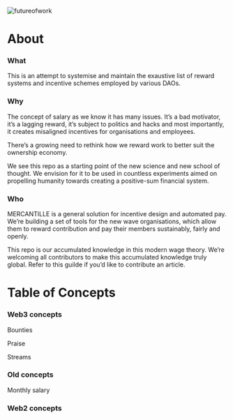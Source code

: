 ![futureofwork](https://user-images.githubusercontent.com/2963432/168869811-02e1aeae-6a48-48d5-a004-0d081b900384.png)
# About
### What
This is an attempt to systemise and maintain the exaustive list of reward systems and incentive schemes employed by various DAOs. 

### Why
The concept of salary as we know it has many issues. It’s a bad motivator, it’s a lagging reward, it’s subject to politics and hacks and most importantly, it creates misaligned incentives for organisations and employees. 

There’s a growing need to rethink how we reward work to better suit the ownership economy. 

We see this repo as a starting point of the new science and new school of thought. We envision for it to be used in countless experiments aimed on propelling humanity towards creating a positive-sum financial system.  

### Who
MERCANTILLE is a general solution for incentive design and automated pay. We’re building a set of tools for the new wave organisations, which allow them to reward contribution and pay their members sustainably, fairly and openly. 

This repo is our accumulated knowledge in this modern wage theory. We’re welcoming all contributors to make this accumulated knowledge truly global. Refer to this guilde if you’d like to contribute an article. 

# Table of Concepts
### Web3 concepts
Bounties

Praise

Streams

### Old concepts
Monthly salary

### Web2 concepts

